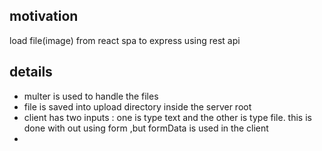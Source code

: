<h2>motivation</h2>
load file(image) from react spa to express using rest api

<h2>details</h2>
<ul>
<li>multer is used to handle the files</li>
<li>file is saved into upload directory inside the  server root</li>
<li>client has two inputs : one is type text and the other is type file. this is done with out using form ,but formData is used in the client<li>
</ul>